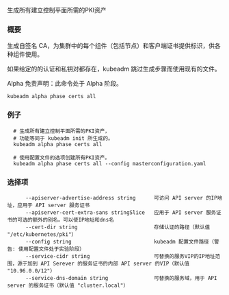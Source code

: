 
生成所有建立控制平面所需的PKI资产


### 概要


生成自签名 CA，为集群中的每个组件（包括节点）和客户端证书提供标识，供各种组件使用。

如果给定的的认证和私钥对都存在，kubeadm 跳过生成步骤而使用现有的文件。

Alpha 免责声明：此命令处于 Alpha 阶段。

```
kubeadm alpha phase certs all
```



 
### 例子

```
  # 生成所有建立控制平面所需的PKI资产，
  # 功能等同于 kubeadm init 所生成的。
  kubeadm alpha phase certs all
  
  # 使用配置文件的选项创建所有PKI资产。
  kubeadm alpha phase certs all --config masterconfiguration.yaml
```




### 选择项

```
      --apiserver-advertise-address string      可访问 API server 的IP地址，应用于 API server 服务证书
      --apiserver-cert-extra-sans stringSlice   应用于 API server 服务证书的可选的额外的别名。可以使IP地址和dns名
      --cert-dir string                         存储认证的路径（默认值 "/etc/kubernetes/pki"）
      --config string                           kubeadm 配置文件路径（警告: 使用配置文件处于实验阶段）
      --service-cidr string                     可替换的服务VIP的IP地址范围，源于加到 API Serever 的服务证书的内部 API server 的VIP（默认值 "10.96.0.0/12"）
      --service-dns-domain string               可替换的服务域，用于 API server 的服务证书（默认值 "cluster.local"）
```

